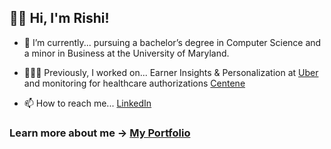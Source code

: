 ## 👋🏻 Hi, I'm Rishi!

- 🔭 I’m currently... pursuing a bachelor’s degree in Computer Science and a minor in Business at the University of Maryland.

- 👨🏽‍💻 Previously, I worked on... Earner Insights & Personalization at [Uber](https://www.uber.com) and monitoring for healthcare authorizations [Centene](https://www.centene.com)

- 📫 How to reach me... [LinkedIn](https://www.linkedin.com/in/rghosh24)

### Learn more about me -> [My Portfolio](https://rishirajghosh.github.io)
